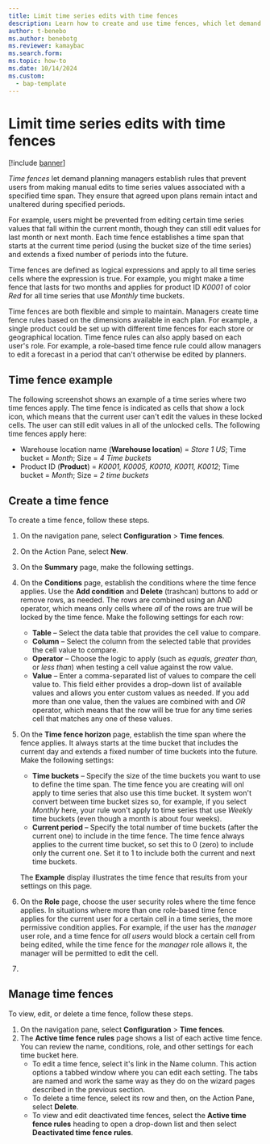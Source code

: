 ```yaml
---
title: Limit time series edits with time fences
description: Learn how to create and use time fences, which let demand planning managers establish rules that prevent users from making manual edits to time series values associated with a specified time span. They ensure that agreed upon plans remain intact and unaltered during specified periods.
author: t-benebo
ms.author: benebotg
ms.reviewer: kamaybac
ms.search.form: 
ms.topic: how-to
ms.date: 10/14/2024
ms.custom: 
  - bap-template
---
```



# Limit time series edits with time fences

[!include [banner](../includes/banner.md)]

*Time fences* let demand planning managers establish rules that prevent users from making manual edits to time series values associated with a specified time span. They ensure that agreed upon plans remain intact and unaltered during specified periods.

For example, users might be prevented from editing certain time series values that fall within the current month, though they can still edit values for last month or next month. Each time fence establishes a time span that starts at the current time period (using the bucket size of the time series) and extends a fixed number of periods into the future.

Time fences are defined as logical expressions and apply to all time series cells where the expression is true. For example, you might make a time fence that lasts for two months and applies for product ID *K0001* of color *Red* for all time series that use *Monthly* time buckets.

Time fences are both flexible and simple to maintain. Managers create time fence rules based on the dimensions available in each plan. For example, a single product could be set up with different time fences for each store or geographical location. Time fence rules can also apply based on each user's role. For example, a role-based time fence rule could allow managers to edit a forecast in a period that can't otherwise be edited by planners.

## Time fence example

The following screenshot shows an example of a time series where two time fences apply. The time fence is indicated as cells that show a lock icon, which means that the current user can't edit the values in these locked cells. The user can still edit values in all of the unlocked cells. The following time fences apply here:

- Warehouse location name (**Warehouse location**) = *Store 1 US*; Time bucket = *Month*; Size = *4 Time buckets*
- Product ID (**Product**) = *K0001, K0005, K0010, K0011, K0012*; Time bucket = *Month*; Size = *2 time buckets*

<!--KFM: Add screen shot -->

## Create a time fence

To create a time fence, follow these steps.

1. On the navigation pane, select **Configuration** \> **Time fences**.
1. On the Action Pane, select **New**.
1. On the **Summary** page, make the following settings. <!--KFM: Need more info about this. -->
1. On the **Conditions** page, establish the conditions where the time fence applies. Use the **Add condition**  and **Delete** (trashcan) buttons to add or remove rows, as needed. The rows are combined using an AND operator, which means only cells where *all* of the rows are true will be locked by the time fence. Make the following settings for each row:
    - **Table** – Select the data table that provides the cell value to compare.
    - **Column** – Select the column from the selected table that provides the cell value to compare.
    - **Operator** – Choose the logic to apply (such as *equals*, *greater than*, or *less than*) when testing a cell value against the row value.
    - **Value** – Enter a comma-separated list of values to compare the cell value to. This field either provides a drop-down list of available values and allows you enter custom values as needed. If you add more than one value, then the values are combined with and *OR* operator, which means that the row will be true for any time series cell that matches any one of these values.

1. On the **Time fence horizon** page, establish the time span where the fence applies. It always starts at the time bucket that includes the current day and extends a fixed number of time buckets into the future. Make the following settings:
    - **Time buckets** – Specify the size of the time buckets you want to use to define the time span. The time fence you are creating will onl apply to time series that also use this time bucket. It system won't convert between time bucket sizes so, for example, if you select *Monthly* here, your rule won't apply to time series that use *Weekly* time buckets (even though a month is about four weeks).
    - **Current period** – Specify the total number of time buckets (after the current one) to include in the time fence. The time fence always applies to the current time bucket, so set this to 0 (zero) to include only the current one. Set it to 1 to include both the current and next time buckets.

    The **Example** display illustrates the time fence that results from your settings on this page.

1. On the **Role** page, choose the user security roles where the time fence applies. In situations where more than one role-based time fence applies for the current user for a certain cell in a time series, the more permissive condition applies. For example, if the user has the *manager* user role, and a time fence for *all users* would block a certain cell from being edited, while the time fence for the *manager* role allows it, the manager will be permitted to edit the cell.

1. <!--KFM: More steps may exist... -->

## Manage time fences

To view, edit, or delete a time fence, follow these steps.

1. On the navigation pane, select **Configuration** \> **Time fences**.
1. The **Active time fence rules** page shows a list of each active time fence. You can review the name, conditions, role, and other settings for each time bucket here.
    - To edit a time fence, select it's link in the Name column. This action options a tabbed window where you can edit each setting. The tabs are named and work the same way as they do on the wizard pages described in the previous section.
    - To delete a time fence, select its row and then, on the Action Pane, select **Delete**.
    - To view and edit deactivated time fences, select the **Active time fence rules** heading to open a drop-down list and then select **Deactivated time fence rules**. <!--KFM: Double check this. -->
